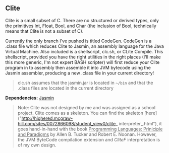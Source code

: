 Clite
-----

Clite is a small subset of C. There are no structured or derived types, only the 
primitives Int, Float, Bool, and Char (the inclusion of Bool, technically means 
that Clite is not a subset of C).

Currently the only branch I've pushed is titled CodeGen. CodeGen is a .class file 
which reduces Clite to Jasmin, an assembly language for the Java Virtual Machine. 
Also included is a shellscript, clc.sh, or CLite Compile. This shellscript, 
provided you have the right utilities in the right places (I'll make this more 
generic, I'm not expert BASH scripter) will first reduce your Clite program in to 
assembly then assemble it into JVM bytecode using the Jasmin assembler, producing a 
new .class file in your current directory!

> clc.sh assumes that the jasmin.jar is located in <code>~/bin</code> and that the
> .class files are located in the current directory 

__Dependencies:__ [Jasmin]("http://jasmin.sourceforge.net/")

> Note: Clite was not designed by me and was assigned as a school project. Clite 
> comes as a skeleton. You can find the skeleton 
> [here]("http://highered.mcgraw-hill.com/sites/0072866098/student_view0/clite_
interpreter_.html"), it goes hand-in-hand with the book 
> <u>Programming Languages: Priniciple and Paradigms</u> by Allen B. Tucker and 
> Robert E. Noonan. However, the JVM ByteCode compilation extension and _CliteF_ 
> interpretation is of my own design.
